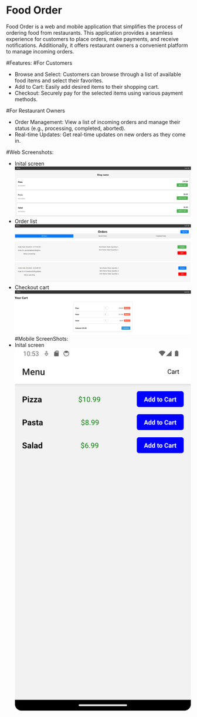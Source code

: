 # Food Order
Food Order is a web and mobile application that simplifies the process of ordering food from restaurants. This application provides a seamless experience for customers to place orders, make payments, and receive notifications. Additionally, it offers restaurant owners a convenient platform to manage incoming orders.

#Features:
#For Customers
- Browse and Select: Customers can browse through a list of available food items and select their favorites.
- Add to Cart: Easily add desired items to their shopping cart.
- Checkout: Securely pay for the selected items using various payment methods.
  
#For Restaurant Owners
- Order Management: View a list of incoming orders and manage their status (e.g., processing, completed, aborted).
- Real-time Updates: Get real-time updates on new orders as they come in.

#Web Screenshots:
- Inital screen<br/>
![alt tag](https://github.com/litwa-yuen/foodOrder/blob/main/screenshots/Screenshot%202023-09-04%20231324.png)
- Order list<br/>
![alt tag](https://github.com/litwa-yuen/foodOrder/blob/main/screenshots/Screenshot%202023-09-04%20232437.png)
- Checkout cart <br/>
![alt tag](https://github.com/litwa-yuen/foodOrder/blob/main/screenshots/Screenshot%202023-09-04%20231350.png)
#Mobile ScreenShots:
- Inital screen<br/>
![alt tag](https://github.com/litwa-yuen/foodOrder/blob/main/screenshots/Screenshot_20230904_225342.png)
